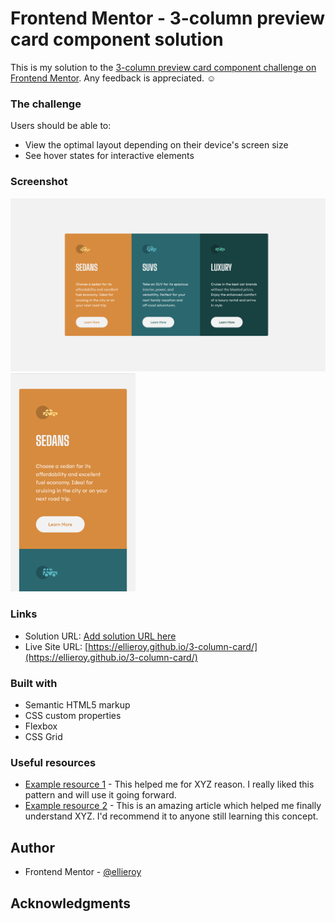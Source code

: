 # Frontend Mentor - 3-column preview card component solution

This is my solution to the [3-column preview card component challenge on Frontend Mentor](https://www.frontendmentor.io/challenges/3column-preview-card-component-pH92eAR2-). Any feedback is appreciated. :relaxed:

### The challenge

Users should be able to:

- View the optimal layout depending on their device's screen size
- See hover states for interactive elements

### Screenshot

<p float="left">
  <img src="./final-result/final-result-web.png" width="600"/> 
  <img src="./final-result/final-result-mobile.png" width="200"/> 
</p>


### Links

- Solution URL: [Add solution URL here](https://your-solution-url.com)
- Live Site URL: [https://ellieroy.github.io/3-column-card/](https://ellieroy.github.io/3-column-card/)

### Built with

- Semantic HTML5 markup
- CSS custom properties
- Flexbox
- CSS Grid

### Useful resources

- [Example resource 1](https://www.example.com) - This helped me for XYZ reason. I really liked this pattern and will use it going forward.
- [Example resource 2](https://www.example.com) - This is an amazing article which helped me finally understand XYZ. I'd recommend it to anyone still learning this concept.

## Author

- Frontend Mentor - [@ellieroy](https://www.frontendmentor.io/profile/ellieroy)

## Acknowledgments

